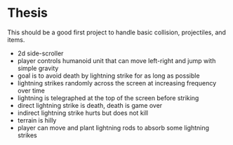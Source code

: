 # Thesis

This should be a good first project to handle basic collision, projectiles, and items.

- 2d side-scroller
- player controls humanoid unit that can move left-right and jump with simple gravity
- goal is to avoid death by lightning strike for as long as possible
- lightning strikes randomly across the screen at increasing frequency over time
- lightning is telegraphed at the top of the screen before striking
- direct lightning strike is death, death is game over
- indirect lightning strike hurts but does not kill
- terrain is hilly
- player can move and plant lightning rods to absorb some lightning strikes